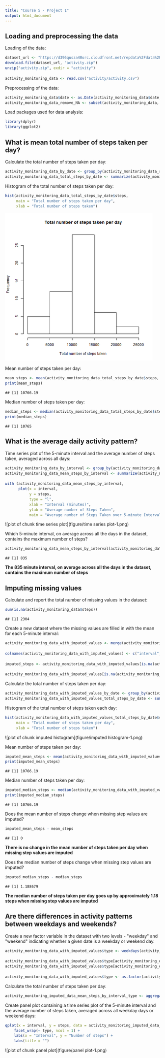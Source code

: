 ```yaml
---
title: "Course 5 - Project 1"
output: html_document
---
```






## Loading and preprocessing the data

Loading of the data:


```r
dataset_url <- "https://d396qusza40orc.cloudfront.net/repdata%2Fdata%2Factivity.zip"
download.file(dataset_url, "activity.zip")
unzip("activity.zip", exdir = "activity")

activity_monitoring_data <- read.csv("activity/activity.csv")
```

Preprocessing of the data: 


```r
activity_monitoring_data$date <- as.Date(activity_monitoring_data$date, "%Y-%m-%d")
activity_monitoring_data_remove_NA <- subset(activity_monitoring_data, steps != "NA")
```

Load packages used for data analysis:


```r
library(dplyr)
library(ggplot2)
```

## What is mean total number of steps taken per day?

Calculate the total number of steps taken per day:


```r
activity_monitoring_data_by_date <- group_by(activity_monitoring_data_remove_NA, date)
activity_monitoring_data_total_steps_by_date <- summarize(activity_monitoring_data_by_date, steps = sum(steps))
```

Histogram of the total number of steps taken per day:


```r
hist(activity_monitoring_data_total_steps_by_date$steps, 
     main = "Total number of steps taken per day", 
     xlab = "Total number of steps taken")
```

![plot of chunk histogram](figure/histogram-1.png)

Mean number of steps taken per day:


```r
mean_steps <- mean(activity_monitoring_data_total_steps_by_date$steps, na.rm = TRUE)
print(mean_steps)
```

```
## [1] 10766.19
```

Median number of steps taken per day:


```r
median_steps <- median(activity_monitoring_data_total_steps_by_date$steps, na.rm = TRUE)
print(median_steps)
```

```
## [1] 10765
```

## What is the average daily activity pattern?

Time series plot of the 5-minute interval and the average number of steps taken, averaged across all days:


```r
activity_monitoring_data_by_interval <- group_by(activity_monitoring_data_remove_NA, interval)
activity_monitoring_data_mean_steps_by_interval <- summarize(activity_monitoring_data_by_interval, steps = mean(steps))

with (activity_monitoring_data_mean_steps_by_interval, 
      plot(x = interval, 
           y = steps, 
           type = "l", 
           xlab = "Interval (minutes)",
           ylab = "Average number of Steps Taken",
           main = "Average number of Steps Taken over 5-minute Intervals"))
```

![plot of chunk time series plot](figure/time series plot-1.png)

Which 5-minute interval, on average across all the days in the dataset, contains the maximum number of steps?


```r
activity_monitoring_data_mean_steps_by_interval[activity_monitoring_data_mean_steps_by_interval$steps == max(activity_monitoring_data_mean_steps_by_interval$steps), ]$interval
```

```
## [1] 835
```

**The 835 minute interval, on average across all the days in the dataset, contains the maximum number of steps**

## Imputing missing values

Calculate and report the total number of missing values in the dataset:


```r
sum(is.na(activity_monitoring_data$steps))
```

```
## [1] 2304
```

Create a new dataset where the missing values are filled in with the mean for each 5-minute interval:


```r
activity_monitoring_data_with_imputed_values <- merge(activity_monitoring_data, activity_monitoring_data_mean_steps_by_interval, by.x = "interval", by.y = "interval")

colnames(activity_monitoring_data_with_imputed_values) <- c("interval", "steps", "date", "imputed_steps")

imputed_steps <- activity_monitoring_data_with_imputed_values[is.na(activity_monitoring_data_with_imputed_values$steps), ]$imputed_steps

activity_monitoring_data_with_imputed_values[is.na(activity_monitoring_data_with_imputed_values$steps), ]$steps <- imputed_steps
```

Calculate the total number of steps taken per day:


```r
activity_monitoring_data_with_imputed_values_by_date <- group_by(activity_monitoring_data_with_imputed_values, date)
activity_monitoring_data_with_imputed_values_total_steps_by_date <- summarize(activity_monitoring_data_with_imputed_values_by_date, steps = sum(steps))
```

Histogram of the total number of steps taken each day:


```r
hist(activity_monitoring_data_with_imputed_values_total_steps_by_date$steps, 
     main = "Total number of steps taken per day", 
     xlab = "Total number of steps taken")
```

![plot of chunk imputed histogram](figure/imputed histogram-1.png)

Mean number of steps taken per day:


```r
imputed_mean_steps <- mean(activity_monitoring_data_with_imputed_values_total_steps_by_date$steps)
print(imputed_mean_steps)
```

```
## [1] 10766.19
```

Median number of steps taken per day:


```r
imputed_median_steps <- median(activity_monitoring_data_with_imputed_values_total_steps_by_date$steps)
print(imputed_median_steps)
```

```
## [1] 10766.19
```

Does the mean number of steps change when missing step values are imputed? 


```r
imputed_mean_steps - mean_steps
```

```
## [1] 0
```

**There is no change in the mean number of steps taken per day when missing step values are imputed**

Does the median number of steps change when missing step values are imputed? 


```r
imputed_median_steps - median_steps
```

```
## [1] 1.188679
```

**The median number of steps taken per day goes up by approximately 1.18 steps when missing step values are imputed**

## Are there differences in activity patterns between weekdays and weekends?

Create a new factor variable in the dataset with two levels - "weekday" and "weekend" indicating whether a given date is a weekday or weekend day.


```r
activity_monitoring_data_with_imputed_values$type <- weekdays(activity_monitoring_data_with_imputed_values$date)

activity_monitoring_data_with_imputed_values$type[activity_monitoring_data_with_imputed_values$type %in% c("Saturday","Sunday")] <- "weekend"
activity_monitoring_data_with_imputed_values$type[activity_monitoring_data_with_imputed_values$type %in% c("Monday","Tuesday", "Wednesday", "Thursday", "Friday")] <- "weekday"

activity_monitoring_data_with_imputed_values$type <- as.factor(activity_monitoring_data_with_imputed_values$type)
```

Calculate the total number of steps taken per day:


```r
activity_monitoring_imputed_data_mean_steps_by_interval_type <- aggregate(formula = steps ~ interval + type, data = activity_monitoring_data_with_imputed_values, FUN = mean)
```

Create panel plot containing a time series plot of the 5-minute interval and the average number of steps taken, averaged across all weekday days or weekend days:


```r
qplot(x = interval, y = steps, data = activity_monitoring_imputed_data_mean_steps_by_interval_type, geom = "line") + 
    facet_wrap(~ type, ncol = 1) + 
    labs(x = "Interval", y = "Number of steps") + 
    labs(title = "")
```

![plot of chunk panel plot](figure/panel plot-1.png)


